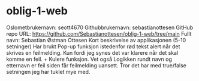 # oblig-1-web
Oslometbrukernavn: seott4670
Githubbrukernavn: sebastianottesen
GitHub repo URL: https://github.com/Sebastianottesen/oblig-1-web/tree/main
Fullt navn: Sebastian Østman Ottesen
Kort beskrivelse av applikasjonen (5-10 setninger)
Har brukt Pop-up funksjon istedenfor rød tekst alert når det skrives en feilmelding. 
Kun fordi jeg synes det var klarere når det skal komme en feil. + Kulere funksjon. Vet også Logikken rundt navn og etternavn er feil siden får feilmelding uansett. 
Tror det har med true/false setningen jeg har tuklet mye med.
